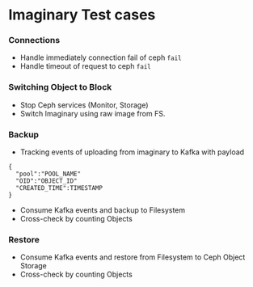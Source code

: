 # Imaginary Test cases
### Connections
* Handle immediately connection fail of ceph `fail`
* Handle timeout of request to ceph `fail`
### Switching Object to Block
* Stop Ceph services (Monitor, Storage)
* Switch Imaginary using raw image from FS.
### Backup
* Tracking events of uploading from imaginary to Kafka with payload
```
{
  "pool":"POOL_NAME"
  "OID":"OBJECT_ID"
  "CREATED_TIME":TIMESTAMP
}
```
* Consume Kafka events and backup to Filesystem
* Cross-check by counting Objects
### Restore
* Consume Kafka events and restore from Filesystem to Ceph Object Storage
* Cross-check by counting Objects
